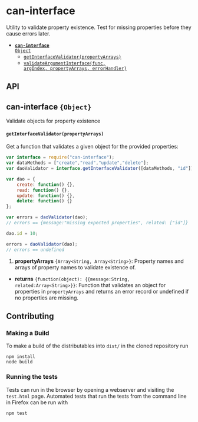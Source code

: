 # can-interface

Utility to validate property existence.  Test for missing properties before they cause errors later.

- <code>[__can-interface__ Object](#caninterfaceobject)</code>
  - <code>[getInterfaceValidator(propertyArrays)](#getinterfacevalidatorpropertyarrays)</code>
  - <code>[validateArgumentInterface(func, argIndex, propertyArrays, errorHandler)](#validateargumentinterfacefunc-argindex-propertyarrays-errorhandler)</code>

## API

## can-interface `{Object}`

Validate objects for property existence

#### <code>__getInterfaceValidator(propertyArrays)__</code>

Get a function that validates a given object for the provided properties:

```js
var interface = require("can-interface");
var dataMethods = ["create","read","update","delete"];
var daoValidator = interface.getInterfaceValidator([dataMethods, "id"]);

var dao = {
    create: function() {},
    read: function() {},
    update: function() {},
    delete: function() {}
};

var errors = daoValidator(dao);
// errors == {message:"missing expected properties", related: ["id"]}

dao.id = 10;

errors = daoValidator(dao);
// errors == undefined
```

1. __propertyArrays__ `{Array<String, Array<String>}`:
  Property names and arrays of property names to validate existence of.

- __returns__ `{function(object): {{message:String, related:Array<String>}}`:
  Function that validates an object for properties in `propertyArrays` and returns an error record or undefined if no properties are missing.

## Contributing

### Making a Build

To make a build of the distributables into `dist/` in the cloned repository run
```
npm install
node build
```

### Running the tests

Tests can run in the browser by opening a webserver and visiting the `test.html` page.
Automated tests that run the tests from the command line in Firefox can be run with

```
npm test
```